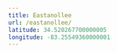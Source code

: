 ```yaml
---
title: Eastanollee
url: /eastanollee/
latitude: 34.520267700000005
longitude: -83.25549360000001
---
```

